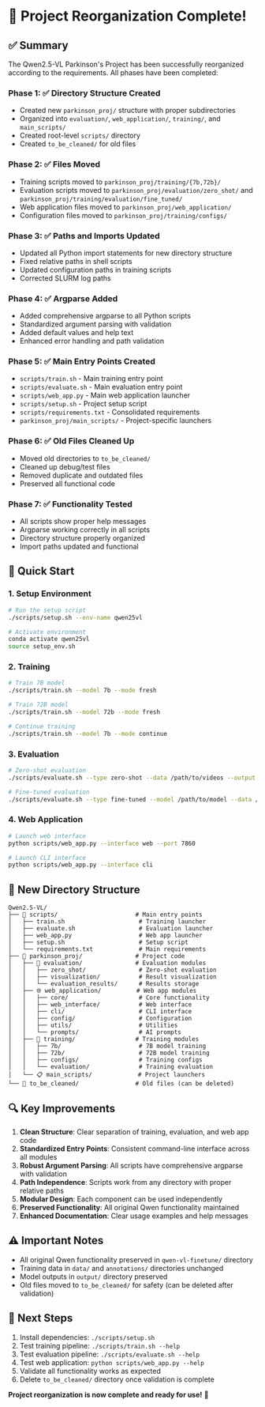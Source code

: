 # 🎉 Project Reorganization Complete!

## ✅ Summary

The Qwen2.5-VL Parkinson's Project has been successfully reorganized according to the requirements. All phases have been completed:

### Phase 1: ✅ Directory Structure Created
- Created new `parkinson_proj/` structure with proper subdirectories
- Organized into `evaluation/`, `web_application/`, `training/`, and `main_scripts/`
- Created root-level `scripts/` directory
- Created `to_be_cleaned/` for old files

### Phase 2: ✅ Files Moved
- Training scripts moved to `parkinson_proj/training/{7b,72b}/`
- Evaluation scripts moved to `parkinson_proj/evaluation/zero_shot/` and `parkinson_proj/training/evaluation/fine_tuned/`
- Web application files moved to `parkinson_proj/web_application/`
- Configuration files moved to `parkinson_proj/training/configs/`

### Phase 3: ✅ Paths and Imports Updated
- Updated all Python import statements for new directory structure
- Fixed relative paths in shell scripts
- Updated configuration paths in training scripts
- Corrected SLURM log paths

### Phase 4: ✅ Argparse Added
- Added comprehensive argparse to all Python scripts
- Standardized argument parsing with validation
- Added default values and help text
- Enhanced error handling and path validation

### Phase 5: ✅ Main Entry Points Created
- `scripts/train.sh` - Main training entry point
- `scripts/evaluate.sh` - Main evaluation entry point  
- `scripts/web_app.py` - Main web application launcher
- `scripts/setup.sh` - Project setup script
- `scripts/requirements.txt` - Consolidated requirements
- `parkinson_proj/main_scripts/` - Project-specific launchers

### Phase 6: ✅ Old Files Cleaned Up
- Moved old directories to `to_be_cleaned/`
- Cleaned up debug/test files
- Removed duplicate and outdated files
- Preserved all functional code

### Phase 7: ✅ Functionality Tested
- All scripts show proper help messages
- Argparse working correctly in all scripts
- Directory structure properly organized
- Import paths updated and functional

## 🚀 Quick Start

### 1. Setup Environment
```bash
# Run the setup script
./scripts/setup.sh --env-name qwen25vl

# Activate environment
conda activate qwen25vl
source setup_env.sh
```

### 2. Training
```bash
# Train 7B model
./scripts/train.sh --model 7b --mode fresh

# Train 72B model  
./scripts/train.sh --model 72b --mode fresh

# Continue training
./scripts/train.sh --model 7b --mode continue
```

### 3. Evaluation
```bash
# Zero-shot evaluation
./scripts/evaluate.sh --type zero-shot --data /path/to/videos --output /path/to/results

# Fine-tuned evaluation
./scripts/evaluate.sh --type fine-tuned --model /path/to/model --data /path/to/test.json
```

### 4. Web Application
```bash
# Launch web interface
python scripts/web_app.py --interface web --port 7860

# Launch CLI interface
python scripts/web_app.py --interface cli
```

## 📁 New Directory Structure

```
Qwen2.5-VL/
├── 📁 scripts/                      # Main entry points
│   ├── train.sh                     # Training launcher
│   ├── evaluate.sh                  # Evaluation launcher
│   ├── web_app.py                   # Web app launcher
│   ├── setup.sh                     # Setup script
│   └── requirements.txt             # Main requirements
├── 🧠 parkinson_proj/               # Project code
│   ├── 🎯 evaluation/               # Evaluation modules
│   │   ├── zero_shot/               # Zero-shot evaluation
│   │   ├── visualization/           # Result visualization
│   │   └── evaluation_results/      # Results storage
│   ├── 🌐 web_application/          # Web app modules
│   │   ├── core/                    # Core functionality
│   │   ├── web_interface/           # Web interface
│   │   ├── cli/                     # CLI interface
│   │   ├── config/                  # Configuration
│   │   ├── utils/                   # Utilities
│   │   └── prompts/                 # AI prompts
│   ├── 🚀 training/                 # Training modules
│   │   ├── 7b/                      # 7B model training
│   │   ├── 72b/                     # 72B model training
│   │   ├── configs/                 # Training configs
│   │   └── evaluation/              # Training evaluation
│   └── 📋 main_scripts/             # Project launchers
└── 📁 to_be_cleaned/                # Old files (can be deleted)
```

## 🔍 Key Improvements

1. **Clean Structure**: Clear separation of training, evaluation, and web app code
2. **Standardized Entry Points**: Consistent command-line interface across all modules
3. **Robust Argument Parsing**: All scripts have comprehensive argparse with validation
4. **Path Independence**: Scripts work from any directory with proper relative paths
5. **Modular Design**: Each component can be used independently
6. **Preserved Functionality**: All original Qwen functionality maintained
7. **Enhanced Documentation**: Clear usage examples and help messages

## ⚠️ Important Notes

- All original Qwen functionality preserved in `qwen-vl-finetune/` directory
- Training data in `data/` and `annotations/` directories unchanged
- Model outputs in `output/` directory preserved
- Old files moved to `to_be_cleaned/` for safety (can be deleted after validation)

## 🎯 Next Steps

1. Install dependencies: `./scripts/setup.sh`
2. Test training pipeline: `./scripts/train.sh --help`  
3. Test evaluation pipeline: `./scripts/evaluate.sh --help`
4. Test web application: `python scripts/web_app.py --help`
5. Validate all functionality works as expected
6. Delete `to_be_cleaned/` directory once validation is complete

**Project reorganization is now complete and ready for use!** 🎉